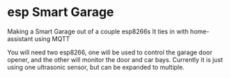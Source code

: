 # esp Smart Garage
Making a Smart Garage out of a couple esp8266s
It ties in with home-assistant using MQTT

You will need two esp8266, one will be used to control the garage door opener, and the other will monitor the door and car bays.
Currently it is just using one ultrasonic sensor, but can be expanded to multiple. 
